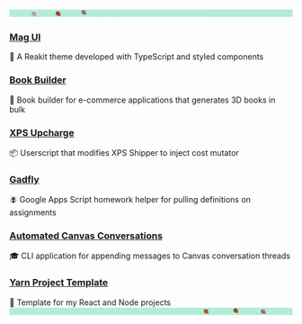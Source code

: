 ![Aluminum unicorn from Blade Runner (1982)](/assets/images/header/banner_upper.jpg)
### [Mag UI](https://github.com/blackboardd/magui)
💄 A Reakit theme developed with TypeScript and styled components
### [Book Builder](https://github.com/blackboardd/book-builder)
📕 Book builder for e-commerce applications that generates 3D books in bulk
### [XPS Upcharge](https://github.com/blackboardd/xps-upcharge)
📦 Userscript that modifies XPS Shipper to inject cost mutator
### [Gadfly](https://github.com/blackboardd/gadfly)
🪰 Google Apps Script homework helper for pulling definitions on assignments
### [Automated Canvas Conversations](https://github.com/blackboardd/automated-canvas-conversations)
🎓 CLI application for appending messages to Canvas conversation threads
### [Yarn Project Template](https://github.com/blackboardd/yarn-project-template)
🥾 Template for my React and Node projects
<br />
![Aluminum unicorn from Blade Runner (1982)](/assets/images/header/banner_lower.jpg)
